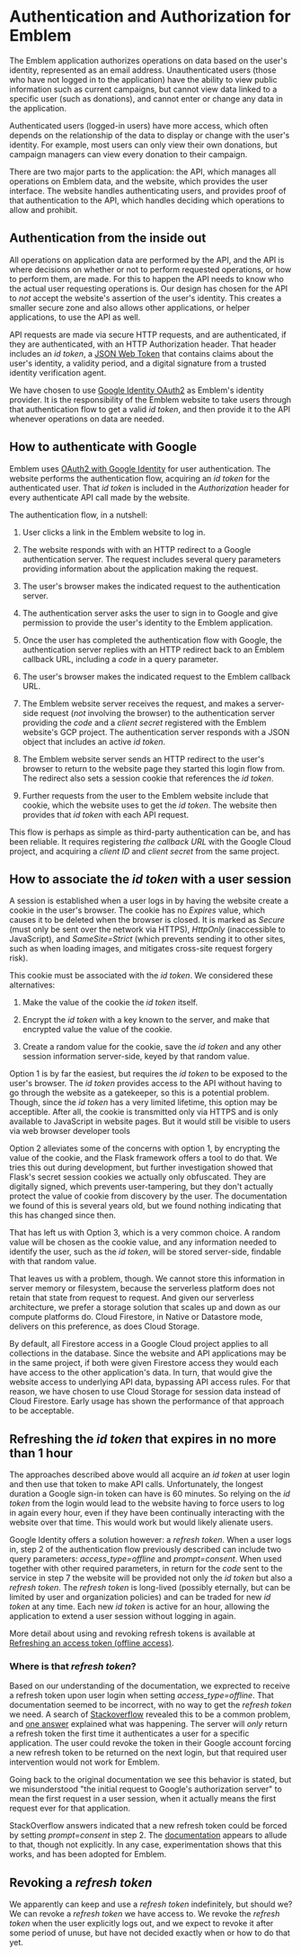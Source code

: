 # Authentication and Authorization for Emblem

The Emblem application authorizes operations on data based
on the user's identity, represented as an email address. Unauthenticated users
(those who have not logged in to the application) have the ability to view
public information such as current campaigns, but cannot view data linked to
a specific user (such as donations), and cannot enter or change any data in
the application.

Authenticated users (logged-in users) have more access, which often depends on
the relationship of the data to display or change with the user's identity. For
example, most users can only view their own donations, but campaign managers
can view every donation to their campaign.

There are two major parts to the application: the API, which manages all
operations on Emblem data, and the website, which provides the user interface.
The website handles authenticating users, and provides proof of that
authentication to the API, which handles deciding which operations to allow
and prohibit.

## Authentication from the inside out

All operations on application data are performed by the API, and the API
is where decisions on whether or not to perform requested operations, or how
to perform them, are made. For this to happen the API needs to know who the
actual user requesting operations is. Our design has chosen for the API to *not* accept
the website's assertion of the user's identity. This creates a smaller secure
zone and also allows other applications, or helper applications, to use the
API as well.

API requests are made via secure HTTP requests, and are authenticated, if they
are authenticated, with an HTTP Authorization header. That header includes
an *id token*, a [JSON Web Token](https://en.wikipedia.org/wiki/JSON_Web_Token)
that contains claims about the user's identity, a validity period, and a digital
signature from a trusted identity verification agent.

We have chosen to use [Google Identity OAuth2](https://developers.google.com/identity/protocols/oauth2/web-server)
as Emblem's identity provider. It is the responsibility of the Emblem website
to take users through that authentication flow to get a valid _id token_,
and then provide it to the API whenever operations on data are needed.

## How to authenticate with Google

Emblem uses [OAuth2 with Google Identity](https://developers.google.com/identity/protocols/oauth2/web-server)
for user authentication. The website performs the authentication flow, acquiring
an *id token* for the authenticated user. That *id token* is included in the
*Authorization* header for every authenticate API call made by the website.

The authentication flow, in a nutshell:

1. User clicks a link in the Emblem website to log in.

1. The website responds with with an HTTP redirect to a Google authentication
server. The request includes several query parameters providing information
about the application making the request.

1. The user's browser makes the indicated request to the authentication server.

1. The authentication server asks the user to sign in to Google and give
permission to provide the user's identity to the Emblem application.

1. Once the user has completed the authentication flow with Google, the
authentication server replies with an HTTP redirect back to an Emblem callback
URL, including a *code* in a query parameter.

1. The user's browser makes the indicated request to the Emblem callback URL.

1. The Emblem website server receives the request, and makes a server-side request
(*not* involving the browser) to the authentication server providing the *code*
and a *client secret* registered with the Emblem website's GCP project.
The authentication server responds with a JSON object that includes an active
*id token*.

1. The Emblem website server sends an HTTP redirect to the user's browser to
return to the website page they started this login flow from. The redirect
also sets a session cookie that references the *id token*.

1. Further requests from the user to the Emblem website include that cookie,
which the website uses to get the *id token*. The website then provides that *id token*
with each API request.

This flow is perhaps as simple as third-party authentication can be, and has
been reliable. It requires registering *the callback URL* with
the Google Cloud project, and acquiring a *client ID* and *client secret* from
the same project.

## How to associate the *id token* with a user session

A session is established when a user logs in by having the website create a
cookie in the user's browser. The cookie has no *Expires* value, which causes
it to be deleted when the browser is closed. It is marked as *Secure* (must
only be sent over the network via HTTPS), *HttpOnly* (inaccessible to
JavaScript), and *SameSite=Strict* (which prevents sending it to other sites,
such as when loading images, and mitigates cross-site request forgery
risk).

This cookie must be associated with the *id token*. We considered these alternatives:

1. Make the value of the cookie the *id token* itself.

1. Encrypt the *id token* with a key known to the server, and make that
encrypted value the value of the cookie.

1. Create a random value for the cookie, save the *id token* and any other
session information server-side, keyed by that random value.

Option 1 is by far the easiest, but requires the *id token* to be exposed to
the user's browser. The *id token* provides access to the API without having
to go through the website as a gatekeeper, so this is a potential problem.
Though, since the *id token* has a very limited lifetime, this option may be
acceptible. After all, the cookie is transmitted only via HTTPS and is only
available to JavaScript in website pages. But it would still be visible to
users via web browser developer tools

Option 2 alleviates some of the concerns with option 1, by encrypting the value
of the cookie, and the Flask framework offers a tool to do that. We tries this
out during development, but further investigation showed that Flask's secret
session cookies we actually only obfuscated. They are digitally signed, which
prevents user-tampering, but they don't actually protect the value of cookie from
discovery by the user. The documentation we found of this is several years old,
but we found nothing indicating that this has changed since then.

That has left us with Option 3, which is a very common choice. A random value
will be chosen as the cookie value, and any information needed to identify the
user, such as the *id token*, will be stored server-side, findable with that
random value.

That leaves us with a problem, though. We cannot store this information in
server memory or filesystem, because the serverless platform does not retain
that state from request to request. And given our serverless architecture, we
prefer a storage solution that scales up and down as our compute platforms
do. Cloud Firestore, in Native or Datastore mode, delivers on this preference,
as does Cloud Storage.

By default, all Firestore access in a Google Cloud project applies to
all collections in the database. Since the website and API applications may
be in the same project, if both were given Firestore access they would each
have access to the other application's data. In turn, that would give the
website access to underlying API data, bypassing API access rules. For that
reason, we have chosen to use Cloud Storage for session data instead of Cloud
Firestore. Early usage has shown the performance of that approach to be
acceptable.


## Refreshing the *id token* that expires in no more than 1 hour

The approaches described above would all acquire an *id token* at user login and
then use that token to make API calls. Unfortunately, the longest duration a
Google sign-in token can have is 60 minutes. So relying on the *id token* from
the login would lead to the website having to force users to log in again
every hour, even if they have been continually interacting with the website
over that time. This would work but would likely alienate users.

Google Identity offers a solution however: a *refresh token*. When a user
logs in, step 2 of the authentication flow previously described can include
two query parameters: *access_type=offline* and *prompt=consent*. When used
together with other required parameters, in return for the *code* sent to
the service in step 7 the website will be provided not only the *id token*
but also a *refresh token*. The *refresh token* is long-lived (possibly
eternally, but can be limited by user and organization policies) and can be
traded for new *id token* at any time. Each new *id token* is active for an
hour, allowing the application to extend a user session without logging in again.

More detail about using and revoking refresh tokens is available at [Refreshing
an access token (offline access)](https://developers.google.com/identity/protocols/oauth2/web-server#offline).

### Where is that *refresh token*?

Based on our understanding of the documentation, we exprected to receive a
refresh token upon user login when setting *access_type=offline*. That
documentation seemed to be incorrect, with no way to get the *refresh token*
we need. A search of [Stackoverflow](https://stackoverflow.com/) revealed this
to be a common problem, and
[one answer](https://stackoverflow.com/questions/10827920/not-receiving-google-oauth-refresh-token)
explained what was happening. The server will *only* return a refresh token the
first time it authenticates a user for a specific application. The user could
revoke the token in their Google account forcing a new refresh token to be
returned on the next login, but that required user intervention would not work for Emblem.

Going back to the original documentation we see this behavior is stated, but we
misunderstood "the initial request to Google's authorization server" to mean
the first request in a user session, when it actually means the first request ever for
that application.

StackOverflow answers indicated that a new refresh token could be forced by
setting *prompt=consent* in step 2. The
[documentation](https://developers.google.com/identity/protocols/oauth2/web-server#httprest_3)
appears to allude to that, though not explicitly. In any case, experimentation
shows that this works, and has been adopted for Emblem.

## Revoking a *refresh token*

We apparently can keep and use a *refresh token* indefinitely, but should we?
We can revoke a *refresh token* we have access to. We revoke the
*refresh token* when the user explicitly logs out, and we expect to revoke it
after some period of unuse, but have not decided exactly when or how to do that
yet.
